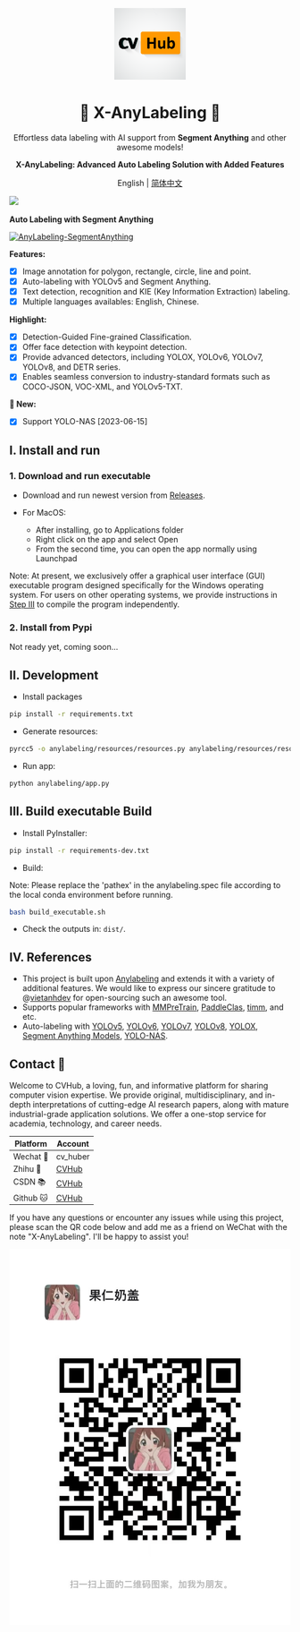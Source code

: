<p align="center">
  <img alt="X-AnyLabeling" style="width: 128px; max-width: 100%; height: auto;" src="https://github.com/CVHub520/Resources/blob/main/X-Anylabeling/logo.png"/>
  <h1 align="center"> 💫 X-AnyLabeling 💫</h1>
  <p align="center">Effortless data labeling with AI support from <b>Segment Anything</b> and other awesome models!</p>
  <p align="center"><b>X-AnyLabeling: Advanced Auto Labeling Solution with Added Features</b></p>
</p>

<div align="center">

English | [简体中文](README_zh-CN.md)

</div>

![](https://user-images.githubusercontent.com/18329471/234640541-a6a65fbc-d7a5-4ec3-9b65-55305b01a7aa.png)


**Auto Labeling with Segment Anything**

<a href="https://www.bilibili.com/video/BV1AV4y1U7h3/?spm_id_from=333.999.0.0&vd_source=938654fc70710bf1d11daa4b779d2418">
  <img style="width: 800px; margin-left: auto; margin-right: auto; display: block;" alt="AnyLabeling-SegmentAnything" src="https://github.com/CVHub520/Resources/blob/main/X-Anylabeling/demo.gif"/>
</a>


**Features:**

- [x] Image annotation for polygon, rectangle, circle, line and point.
- [x] Auto-labeling with YOLOv5 and Segment Anything.
- [x] Text detection, recognition and KIE (Key Information Extraction) labeling.
- [x] Multiple languages availables: English, Chinese.

**Highlight:**

- [x] Detection-Guided Fine-grained Classification.
- [x] Offer face detection with keypoint detection.
- [x] Provide advanced detectors, including YOLOX, YOLOv6, YOLOv7, YOLOv8, and DETR series.
- [x] Enables seamless conversion to industry-standard formats such as COCO-JSON, VOC-XML, and YOLOv5-TXT.

**🚀 New:**

- [x] Support YOLO-NAS [2023-06-15]

## I. Install and run

### 1. Download and run executable

- Download and run newest version from [Releases](https://github.com/CVHub520/X-AnyLabeling/releases/tag/v0.1.1).

- For MacOS:
  - After installing, go to Applications folder
  - Right click on the app and select Open
  - From the second time, you can open the app normally using Launchpad

Note: At present, we exclusively offer a graphical user interface (GUI) executable program designed specifically for the Windows operating system. For users on other operating systems, we provide instructions in [Step Ⅲ](#build) to compile the program independently.

### 2. Install from Pypi

Not ready yet, coming soon...

## II. Development

- Install packages

```bash
pip install -r requirements.txt
```

- Generate resources:

```bash
pyrcc5 -o anylabeling/resources/resources.py anylabeling/resources/resources.qrc
```

- Run app:

```bash
python anylabeling/app.py
```

## III. Build executable <span id="build">Build</span>

- Install PyInstaller:

```bash
pip install -r requirements-dev.txt
```

- Build:

Note: Please replace the 'pathex' in the anylabeling.spec file according to the local conda environment before running.

```bash
bash build_executable.sh
```

- Check the outputs in: `dist/`.


## IV. References

- This project is built upon [Anylabeling](https://github.com/vietanhdev/anylabeling) and extends it with a variety of additional features. We would like to express our sincere gratitude to @[vietanhdev](https://github.com/vietanhdev) for open-sourcing such an awesome tool.
- Supports popular frameworks with [MMPreTrain](https://github.com/open-mmlab/mmpretrain), [PaddleClas](https://github.com/PaddlePaddle/PaddleClas), [timm](https://github.com/huggingface/pytorch-image-models), and etc.
- Auto-labeling with [YOLOv5](https://github.com/ultralytics/yolov5), [YOLOv6](https://github.com/meituan/YOLOv6), [YOLOv7](https://github.com/WongKinYiu/yolov7), [YOLOv8](https://github.com/ultralytics/ultralytics), [YOLOX](https://github.com/Megvii-BaseDetection/YOLOX), [Segment Anything Models](https://segment-anything.com/), [YOLO-NAS](https://github.com/Deci-AI/super-gradients).

## Contact 👋

Welcome to CVHub, a loving, fun, and informative platform for sharing computer vision expertise. We provide original, multidisciplinary, and in-depth interpretations of cutting-edge AI research papers, along with mature industrial-grade application solutions. We offer a one-stop service for academia, technology, and career needs.


| Platform | Account |
| --- | --- |
| Wechat 💬 | cv_huber |
| Zhihu  🧠 | [CVHub](https://www.zhihu.com/people/cvhub-40) |
| CSDN   📚 | [CVHub](https://blog.csdn.net/CVHub?spm=1010.2135.3001.5343) |
| Github 🐱 | [CVHub](https://github.com/CVHub520) |

If you have any questions or encounter any issues while using this project, please scan the QR code below and add me as a friend on WeChat with the note "X-AnyLabeling". I'll be happy to assist you!

![](https://github.com/CVHub520/Resources/blob/main/X-Anylabeling/Wechat.jpg)
